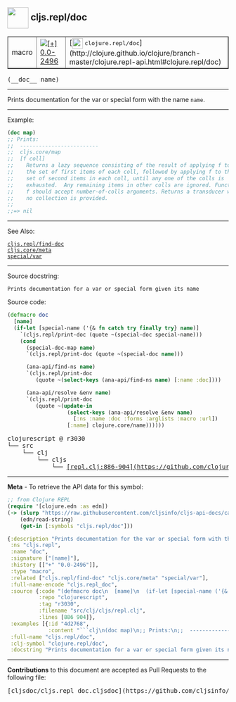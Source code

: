 ## <img width="48px" valign="middle" src="http://i.imgur.com/Hi20huC.png"> cljs.repl/doc

 <table border="1">
<tr>

<td>macro</td>
<td><a href="https://github.com/cljsinfo/cljs-api-docs/tree/0.0-2496"><img valign="middle" alt="[+] 0.0-2496" src="https://img.shields.io/badge/+-0.0--2496-lightgrey.svg"></a> </td>
<td>
[<img height="24px" valign="middle" src="http://i.imgur.com/1GjPKvB.png"> <samp>clojure.repl/doc</samp>](http://clojure.github.io/clojure/branch-master/clojure.repl-api.html#clojure.repl/doc)
</td>
</tr>
</table>

 <samp>
(__doc__ name)<br>
</samp>

---

Prints documentation for the var or special form with the name `name`.

---

Example:

```clj
(doc map)
;; Prints:
;;  -------------------------
;;  cljs.core/map
;;  [f coll]
;;    Returns a lazy sequence consisting of the result of applying f to
;;    the set of first items of each coll, followed by applying f to the
;;    set of second items in each coll, until any one of the colls is
;;    exhausted.  Any remaining items in other colls are ignored. Function
;;    f should accept number-of-colls arguments. Returns a transducer when
;;    no collection is provided.
;;
;;=> nil
```

---

See Also:

[`cljs.repl/find-doc`](cljs.repl_find-doc.md)<br>
[`cljs.core/meta`](cljs.core_meta.md)<br>
[`special/var`](special_var.md)<br>

---

Source docstring:

```
Prints documentation for a var or special form given its name
```

Source code:

```clj
(defmacro doc
  [name]
  (if-let [special-name ('{& fn catch try finally try} name)]
    `(cljs.repl/print-doc (quote ~(special-doc special-name)))
    (cond
      (special-doc-map name)
      `(cljs.repl/print-doc (quote ~(special-doc name)))

      (ana-api/find-ns name)
      `(cljs.repl/print-doc
         (quote ~(select-keys (ana-api/find-ns name) [:name :doc])))

      (ana-api/resolve &env name)
      `(cljs.repl/print-doc
         (quote ~(update-in
                   (select-keys (ana-api/resolve &env name)
                     [:ns :name :doc :forms :arglists :macro :url])
                   [:name] clojure.core/name))))))
```

 <pre>
clojurescript @ r3030
└── src
    └── clj
        └── cljs
            └── <ins>[repl.clj:886-904](https://github.com/clojure/clojurescript/blob/r3030/src/clj/cljs/repl.clj#L886-L904)</ins>
</pre>


---

__Meta__ - To retrieve the API data for this symbol:

```clj
;; from Clojure REPL
(require '[clojure.edn :as edn])
(-> (slurp "https://raw.githubusercontent.com/cljsinfo/cljs-api-docs/catalog/cljs-api.edn")
    (edn/read-string)
    (get-in [:symbols "cljs.repl/doc"]))
```

```clj
{:description "Prints documentation for the var or special form with the name `name`.",
 :ns "cljs.repl",
 :name "doc",
 :signature ["[name]"],
 :history [["+" "0.0-2496"]],
 :type "macro",
 :related ["cljs.repl/find-doc" "cljs.core/meta" "special/var"],
 :full-name-encode "cljs.repl_doc",
 :source {:code "(defmacro doc\n  [name]\n  (if-let [special-name ('{& fn catch try finally try} name)]\n    `(cljs.repl/print-doc (quote ~(special-doc special-name)))\n    (cond\n      (special-doc-map name)\n      `(cljs.repl/print-doc (quote ~(special-doc name)))\n\n      (ana-api/find-ns name)\n      `(cljs.repl/print-doc\n         (quote ~(select-keys (ana-api/find-ns name) [:name :doc])))\n\n      (ana-api/resolve &env name)\n      `(cljs.repl/print-doc\n         (quote ~(update-in\n                   (select-keys (ana-api/resolve &env name)\n                     [:ns :name :doc :forms :arglists :macro :url])\n                   [:name] clojure.core/name))))))",
          :repo "clojurescript",
          :tag "r3030",
          :filename "src/clj/cljs/repl.clj",
          :lines [886 904]},
 :examples [{:id "4d2768",
             :content "```clj\n(doc map)\n;; Prints:\n;;  -------------------------\n;;  cljs.core/map\n;;  [f coll]\n;;    Returns a lazy sequence consisting of the result of applying f to\n;;    the set of first items of each coll, followed by applying f to the\n;;    set of second items in each coll, until any one of the colls is\n;;    exhausted.  Any remaining items in other colls are ignored. Function\n;;    f should accept number-of-colls arguments. Returns a transducer when\n;;    no collection is provided.\n;;\n;;=> nil\n```"}],
 :full-name "cljs.repl/doc",
 :clj-symbol "clojure.repl/doc",
 :docstring "Prints documentation for a var or special form given its name"}

```

---

__Contributions__ to this document are accepted as Pull Requests to the following file:

 <pre>
[cljsdoc/cljs.repl_doc.cljsdoc](https://github.com/cljsinfo/cljs-api-docs/blob/master/cljsdoc/cljs.repl_doc.cljsdoc)
</pre>

